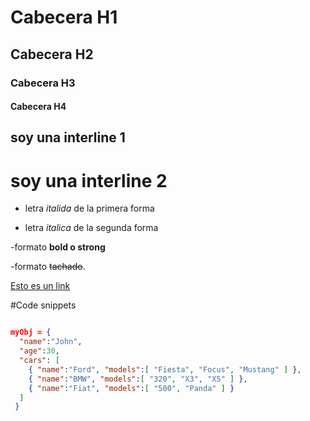 
# Cabecera H1
## Cabecera H2
### Cabecera H3
#### Cabecera H4

soy una interline 1
------------------

soy una interline 2
=======================


- letra *italida* de la primera forma

- letra _italica_ de la segunda forma

-formato **bold o strong**

-formato ~~tachado~~.


[Esto es un link](https://google.com)

#Code snippets
```JSON

myObj = {
  "name":"John",
  "age":30,
  "cars": [
    { "name":"Ford", "models":[ "Fiesta", "Focus", "Mustang" ] },
    { "name":"BMW", "models":[ "320", "X3", "X5" ] },
    { "name":"Fiat", "models":[ "500", "Panda" ] }
  ]
 }

```

